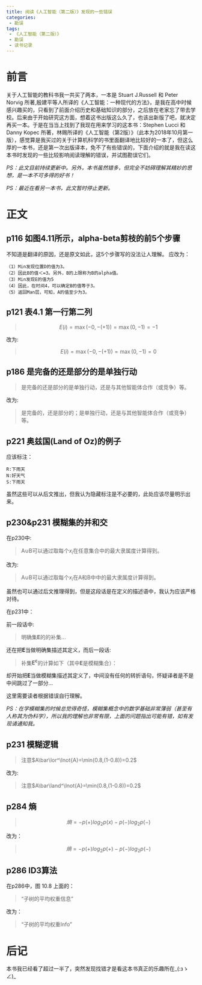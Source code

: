 ```yaml
---
title: 阅读《人工智能（第二版）》发现的一些错误
categories:
 - 勘误
tags:
 - 《人工智能（第二版）》
 - 勘误
 - 读书记录
---
```


# 前言

关于人工智能的教科书我一共买了两本，一本是 Stuart J.Russell 和 Peter Norvig 所著,殷建平等人所译的《人工智能：一种现代的方法》，是我在高中时候感兴趣买的，只看到了前面介绍历史和基础知识的部分，之后放在老家忘了带去学校。后来由于开始研究这方面，想着这书出版这么久了，也该出新版了吧，就决定再买一本。于是在当当上找到了我现在用来学习的这本书：Stephen Lucci 和 Danny Kopec 所著，林赐所译的《人工智能（第2版）》（此本为2018年10月第一版），感觉算是我买过的关于计算机科学的书里面翻译地比较好的一本了，但这么厚的一本书，还是第一次出版译本，免不了有些错误的，下面介绍的就是我在读这本书时发现的一些比较影响阅读理解的错误，并试图勘误它们。

*PS：此文目前持续更新中。另外，本书虽然错多，但完全不妨碍理解其精妙的思想，是一本不可多得的好书！*

*PS：最近在看另一本书，此文暂时停止更新。*

# 正文

## p116 如图4.11所示，alpha-beta剪枝的前5个步骤

不知道是翻译的原因，还是原文如此，这5个步骤写的没法让人理解。
应改为：

```text
（1）Min发现位置D的值为3。
（2）因此B的值＜=3。另外，B的上限称为B的alpha值。
（3）Min发现E的值为5
（4）因此，在时间4，可以确定B的值等于3。
（5）返回Man层，可知，A的值至少为3。
```

## p121 表4.1 第一行第二列

> $$E(i)=\max(-0,-(+1))=\max(0,-1)=-1$$

改为:

> $$E(i)=\max(-0,-(+1))=\max(0,-1)=0$$

## p186 是完备的还是部分的是单独行动

> 是完备的还是部分的是单独行动，还是与其他智能体合作（或竞争）等。

改为:

> 是完备的，还是部分的；是单独行动，还是与其他智能体合作（或竞争）等。

## p221 奥兹国(Land of Oz)的例子

应该标注：

```text
R:下雨天
N:好天气
S:下雨天
```

虽然这些可以从后文推出，但我认为隐藏标注是不必要的，此处应该尽量明示出来。

## p230&p231 模糊集的并和交

在p230中:

> A$\cup$B可以通过取每个$x_i$在任意集合中的最大隶属度计算得到。

改为:

> A$\cup$B可以通过取每个$x_i$在A和B中中的最大隶属度计算得到。

虽然也可以通过后文推理得到，但是这段话是在定义的描述语中，我认为应该严格对待。

在p231中：

前一段话中:

> 明确集$\mathbf{E}$的的补集...

还在把$\mathbf{E}$当做明确集描述其定义，而后一段话:

> 补集$\mathbf{E^c}$的计算如下（其中$\mathbf{E}$是模糊集合）：

却开始把$\mathbf{E}$当做模糊集描述其定义了，中间没有任何的转折语句，怀疑译者是不是中间跳过了一部分...

这里需要读者根据错误自行理解。

*PS：在学模糊集的时候总觉得奇怪，模糊集概念中的数学基础非常薄弱（甚至有人称其为伪科学），所以我的理解也非常有限，上面的问题指出可能有错，如有发现请通知我。*

## p231 模糊逻辑

> 注意$A\bar\lor^\lnot{A}=\min(0.8,(1-0.8))=0.2$

改为:

> 注意$A\bar\land^\lnot{A}=\min(0.8,(1-0.8))=0.2$

## p284 熵

> $$熵=-p(+)log_2p(x)-p(-)log_2p(-)$$

改为：

> $$熵=-p(+)log_2p(+)-p(-)log_2p(-)$$

## p286 ID3算法

在p286中，图 10.8 上面的：

> “子树的平均权重信息”

改为：

> “子树的平均权重Info”

# 后记

本书我已经看了超过一半了，突然发现找错才是看这本书真正的乐趣所在_(:зゝ∠)_